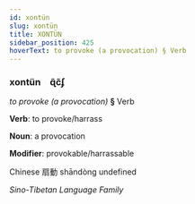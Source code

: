 ```yaml
---
id: xontün
slug: xontün
title: XONTÜN
sidebar_position: 425
hoverText: to provoke (a provocation) § Verb
---
```


### xontün&emsp;<span kind="abugida">ɋ̃c̃ʄ</span>

*to provoke (a provocation)* **§** Verb

**Verb**: to provoke/harrass

**Noun**: a provocation

**Modifier**: provokable/harrassable

Chinese 扇動 shāndòng undefined

*Sino-Tibetan Language Family*